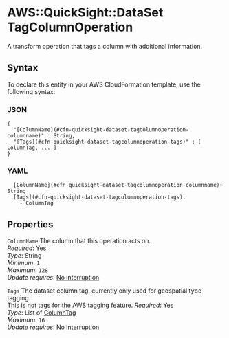 # AWS::QuickSight::DataSet TagColumnOperation<a name="aws-properties-quicksight-dataset-tagcolumnoperation"></a>

A transform operation that tags a column with additional information\.

## Syntax<a name="aws-properties-quicksight-dataset-tagcolumnoperation-syntax"></a>

To declare this entity in your AWS CloudFormation template, use the following syntax:

### JSON<a name="aws-properties-quicksight-dataset-tagcolumnoperation-syntax.json"></a>

```
{
  "[ColumnName](#cfn-quicksight-dataset-tagcolumnoperation-columnname)" : String,
  "[Tags](#cfn-quicksight-dataset-tagcolumnoperation-tags)" : [ ColumnTag, ... ]
}
```

### YAML<a name="aws-properties-quicksight-dataset-tagcolumnoperation-syntax.yaml"></a>

```
  [ColumnName](#cfn-quicksight-dataset-tagcolumnoperation-columnname): String
  [Tags](#cfn-quicksight-dataset-tagcolumnoperation-tags):
    - ColumnTag
```

## Properties<a name="aws-properties-quicksight-dataset-tagcolumnoperation-properties"></a>

`ColumnName` <a name="cfn-quicksight-dataset-tagcolumnoperation-columnname"></a>
The column that this operation acts on\.  
_Required_: Yes  
_Type_: String  
_Minimum_: `1`  
_Maximum_: `128`  
_Update requires_: [No interruption](https://docs.aws.amazon.com/AWSCloudFormation/latest/UserGuide/using-cfn-updating-stacks-update-behaviors.html#update-no-interrupt)

`Tags` <a name="cfn-quicksight-dataset-tagcolumnoperation-tags"></a>
The dataset column tag, currently only used for geospatial type tagging\.  
This is not tags for the AWS tagging feature\.
_Required_: Yes  
_Type_: List of [ColumnTag](aws-properties-quicksight-dataset-columntag.md)  
_Maximum_: `16`  
_Update requires_: [No interruption](https://docs.aws.amazon.com/AWSCloudFormation/latest/UserGuide/using-cfn-updating-stacks-update-behaviors.html#update-no-interrupt)
